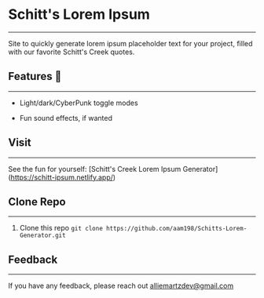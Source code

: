 
# Schitt's Lorem Ipsum

---

Site to quickly generate lorem ipsum placeholder text for your project, filled with our favorite Schitt's Creek quotes.

## Features  🎉

---

- Light/dark/CyberPunk toggle modes

- Fun sound effects, if wanted

## Visit

---

See the fun for yourself: [Schitt's Creek Lorem Ipsum Generator] (https://schitt-ipsum.netlify.app/)

## Clone Repo

---

1. Clone this repo `git clone https://github.com/aam198/Schitts-Lorem-Generator.git`

## Feedback  

---

If you have any feedback, please reach out alliemartzdev@gmail.com